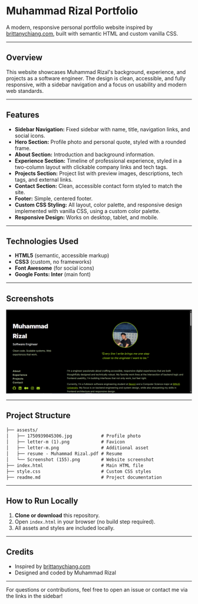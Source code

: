 # Muhammad Rizal Portfolio

A modern, responsive personal portfolio website inspired by [brittanychiang.com](https://brittanychiang.com/), built with semantic HTML and custom vanilla CSS.

---

## Overview
This website showcases Muhammad Rizal's background, experience, and projects as a software engineer. The design is clean, accessible, and fully responsive, with a sidebar navigation and a focus on usability and modern web standards.

---

## Features
- **Sidebar Navigation:** Fixed sidebar with name, title, navigation links, and social icons.
- **Hero Section:** Profile photo and personal quote, styled with a rounded frame.
- **About Section:** Introduction and background information.
- **Experience Section:** Timeline of professional experience, styled in a two-column layout with clickable company links and tech tags.
- **Projects Section:** Project list with preview images, descriptions, tech tags, and external links. 
- **Contact Section:** Clean, accessible contact form styled to match the site.
- **Footer:** Simple, centered footer.
- **Custom CSS Styling:** All layout, color palette, and responsive design implemented with vanilla CSS, using a custom color palette.
- **Responsive Design:** Works on desktop, tablet, and mobile.

---

## Technologies Used
- **HTML5** (semantic, accessible markup)
- **CSS3** (custom, no frameworks)
- **Font Awesome** (for social icons)
- **Google Fonts: Inter** (main font)

---

## Screenshots

![Website Screenshot](./assests/Screenshot%20(155).png)

---

## Project Structure

```
├── assests/
│   ├── 1750939045306.jpg           # Profile photo
│   ├── letter-m (1).png            # Favicon
│   ├── letter-m.png                # Additional asset
│   ├── resume - Muhammad Rizal.pdf # Resume
│   └── Screenshot (155).png        # Website screenshot
├── index.html                      # Main HTML file
├── style.css                       # Custom CSS styles
├── readme.md                       # Project documentation
```

---

## How to Run Locally
1. **Clone or download** this repository.
2. Open `index.html` in your browser (no build step required).
3. All assets and styles are included locally.

---

## Credits
- Inspired by [brittanychiang.com](https://brittanychiang.com/)
- Designed and coded by Muhammad Rizal

---

For questions or contributions, feel free to open an issue or contact me via the links in the sidebar!

